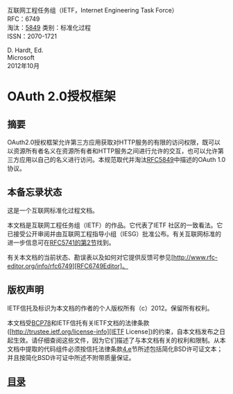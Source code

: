 互联网工程任务组（IETF，Internet Engineering Task Force）  
RFC：6749  
淘汰：[5849][RFC5849] 
类别：标准化过程  
ISSN：2070-1721  


D. Hardt, Ed.  
Microsoft  
2012年10月


# OAuth 2.0授权框架
## 摘要
OAuth2.0授权框架允许第三方应用获取对HTTP服务的有限的访问权限，既可以以资源所有者名义在资源所有者和HTTP服务之间进行允许的交互，也可以允许第三方应用以自己的名义进行访问。本规范取代并淘汰[RFC5849][RFC5849]中描述的OAuth 1.0协议。
## 本备忘录状态
这是一个互联网标准化过程文档。


本文档是互联网工程任务组（IETF）的作品。它代表了IETF 社区的一致看法。它已接受公开审阅并由互联网工程指导小组（IESG）批准公布。有关互联网标准的进一步信息可在[RFC5741的第2节][RFC5741.Section2]找到。


有关本文档的当前状态、勘误表以及如何对它提供反馈可参见[http://www.rfc-editor.org/info/rfc6749][RFC6749Editor]。
## 版权声明
IETF信托及标识为本文档的作者的个人版权所有（c）2012。保留所有权利。


本文档受[BCP78][PCB78]和IETF信托有关IETF文档的法律条款 ([http://trustee.ietf.org/license-info][IETF License])的约束，自本文档发布之日起生效。请仔细查阅这些文件，因为它们描述了与本文档有关的权利和限制。从本文档中提取的代码组件必须按信托法律条款[4.e][TrustLegalProvisions4.e]节所述包括简化BSD许可证文本；并且按简化BSD许可证中所述不附带质量保证。


## [目录](SUMMARY.md)

[RFC5849]: http://tools.ietf.org/html/rfc5849 "OAuth 1.0协议"
[RFC5741.Section2]:http://tools.ietf.org/html/rfc5741#section-2 "RFC5741第二节"
[RFC6749Editor]: http://www.rfc-editor.org/info/rfc6749 "RFC6749Editor"
[PCB78]: http://tools.ietf.org/html/bcp78 "PCB78"
[IETF License]: http://trustee.ietf.org/license-info "IETF文档的法律条款"
[TrustLegalProvisions4.e]: http://tools.ietf.org/html/rfc6749#section-4 "信托法律条款4.e"

